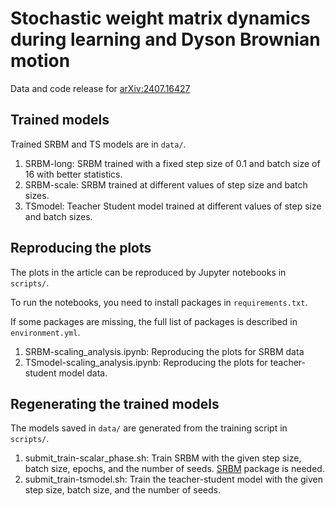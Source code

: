 # Stochastic weight matrix dynamics during learning and Dyson Brownian motion

Data and code release for [arXiv:2407.16427](https://arxiv.org/abs/2407.16427)

Trained models
--------------

Trained SRBM and TS models are in ```data/```.

1. SRBM-long: SRBM trained with a fixed step size of 0.1 and batch size of 16 with better statistics.
2. SRBM-scale: SRBM trained at different values of step size and batch sizes.
3. TSmodel: Teacher Student model trained at different values of step size and batch sizes.

Reproducing the plots
---------------------

The plots in the article can be reproduced by Jupyter notebooks in ```scripts/```.

To run the notebooks, you need to install packages in ```requirements.txt```.

If some packages are missing, the full list of packages is described in ```environment.yml```.

1. SRBM-scaling_analysis.ipynb: Reproducing the plots for SRBM data
2. TSmodel-scaling_analysis.ipynb: Reproducing the plots for teacher-student model data.

Regenerating the trained models
-------------------------------

The models saved in ```data/``` are generated from the training script in ```scripts/```.

1. submit_train-scalar_phase.sh: Train SRBM with the given step size, batch size, epochs, and the number of seeds. [SRBM](https://github.com/chanjure/SRBM) package is needed.
2. submit_train-tsmodel.sh: Train the teacher-student model with the given step size, batch size, and the number of seeds. 
